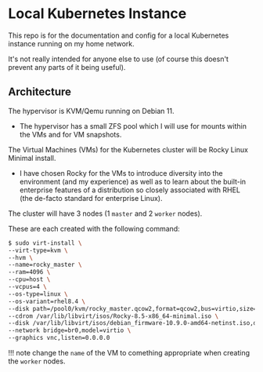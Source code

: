 # Local Kubernetes Instance

This repo is for the documentation and config for a local Kubernetes instance running on my home network.

It's not really intended for anyone else to use (of course this doesn't prevent any parts of it being useful).

## Architecture

The hypervisor is KVM/Qemu running on Debian 11. 

- The hypervisor has a small ZFS pool which I will use for mounts within the VMs and for VM snapshots.

The Virtual Machines (VMs) for the Kubernetes cluster will be Rocky Linux Minimal install. 

- I have chosen Rocky for the VMs to introduce diversity into the environment (and my experience) as well as to learn about the built-in enterprise features of a distribution so closely associated with RHEL (the de-facto standard for enterprise Linux).

The cluster will have 3 nodes (1 `master` and 2 `worker` nodes).

These are each created with the following command:

```bash
$ sudo virt-install \
--virt-type=kvm \
--hvm \
--name=rocky_master \
--ram=4096 \
--cpu=host \
--vcpus=4 \
--os-type=linux \
--os-variant=rhel8.4 \
--disk path=/pool0/kvm/rocky_master.qcow2,format=qcow2,bus=virtio,size=50 \
--cdrom /var/lib/libvirt/isos/Rocky-8.5-x86_64-minimal.iso \
--disk /var/lib/libvirt/isos/debian_firmware-10.9.0-amd64-netinst.iso,device=cdrom \
--network bridge=br0,model=virtio \
--graphics vnc,listen=0.0.0.0

```

!!! note
	change the `name` of the VM to comething appropriate when creating the `worker` nodes.

